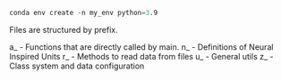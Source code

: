 ```s
conda env create -n my_env python=3.9
```

Files are structured by prefix. 

a_ - Functions that are directly called by main.
n_ - Definitions of Neural Inspired Units
r_ - Methods to read data from files
u_ - General utils
z_ - Class system and data configuration


